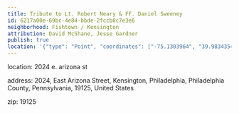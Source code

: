 ```yaml
---
title: Tribute to Lt. Robert Neary & FF. Daniel Sweeney
id: 6217a00e-69bc-4e84-bbde-2fccb0c7e3e6
neighborhood: Fishtown / Kensington
attribution: David McShane, Jesse Gardner
publish: true
location: '{"type": "Point", "coordinates": ["-75.1303964", "39.9834354"]}'
---
```


location: 2024 e. arizona st


            










            
address: 2024, East Arizona Street, Kensington, Philadelphia, Philadelphia County, Pennsylvania, 19125, United States



zip: 19125



                